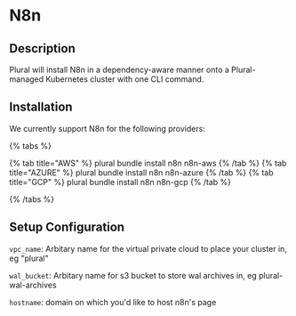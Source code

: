 
# N8n

## Description

Plural will install N8n in a dependency-aware manner onto a Plural-managed Kubernetes cluster with one CLI command.

## Installation

We currently support N8n for the following providers:

{% tabs %}

{% tab title="AWS" %}
plural bundle install n8n n8n-aws
{% /tab %}
{% tab title="AZURE" %}
plural bundle install n8n n8n-azure
{% /tab %}
{% tab title="GCP" %}
plural bundle install n8n n8n-gcp
{% /tab %}

{% /tabs %}

## Setup Configuration

`vpc_name`: Arbitary name for the virtual private cloud to place your cluster in, eg "plural"



`wal_bucket`: Arbitary name for s3 bucket to store wal archives in, eg plural-wal-archives

`hostname`: domain on which you'd like to host n8n's page


